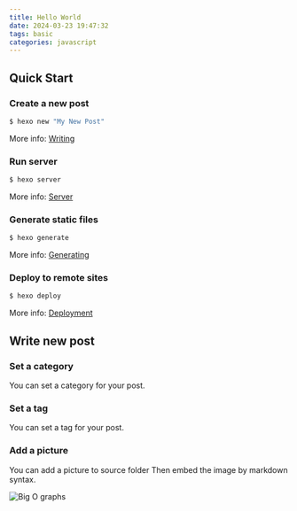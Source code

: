 ```yaml
---
title: Hello World
date: 2024-03-23 19:47:32
tags: basic
categories: javascript
---
```

<!-- toc -->

## Quick Start

### Create a new post

``` bash
$ hexo new "My New Post"
```

More info: [Writing](https://hexo.io/docs/writing.html)

### Run server

``` bash
$ hexo server
```

More info: [Server](https://hexo.io/docs/server.html)

### Generate static files

``` bash
$ hexo generate
```

More info: [Generating](https://hexo.io/docs/generating.html)

### Deploy to remote sites

``` bash
$ hexo deploy
```

More info: [Deployment](https://hexo.io/docs/one-command-deployment.html)

## Write new post

### Set a category

You can set a category for your post.


### Set a tag

You can set a tag for your post.

### Add a picture
You can add a picture to source folder
Then embed the image by markdown syntax.

![Big O graphs](./assets/images/lung.JPG)